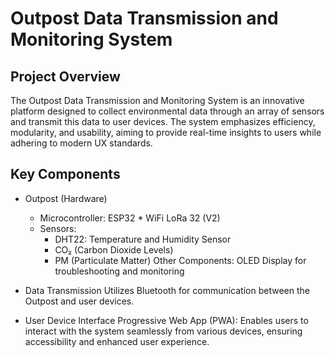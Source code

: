 # Outpost Data Transmission and Monitoring System
## Project Overview
The Outpost Data Transmission and Monitoring System is an innovative platform designed to collect environmental data through an array of sensors and transmit this data to user devices. The system emphasizes efficiency, modularity, and usability, aiming to provide real-time insights to users while adhering to modern UX standards.

## Key Components
* Outpost (Hardware)
  * Microcontroller: ESP32 * WiFi LoRa 32 (V2)
  * Sensors:
    * DHT22: Temperature and Humidity Sensor
    * CO₂ (Carbon Dioxide Levels)
    * PM (Particulate Matter)
  Other Components:
    OLED Display for troubleshooting and monitoring
* Data Transmission
Utilizes Bluetooth for communication between the Outpost and user devices.

* User Device Interface
  Progressive Web App (PWA): Enables users to interact with the system seamlessly from various devices, ensuring accessibility and enhanced user experience.
